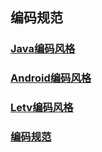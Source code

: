 ## 编码规范

### [Java编码风格](./Java编码风格.md)

### [Android编码风格](./Android编码风格.md)

### [Letv编码风格](./Letv编码风格.md)

### [编码规范](./编码规范.md)
